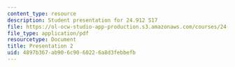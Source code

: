 ```yaml
---
content_type: resource
description: Student presentation for 24.912 S17
file: https://ol-ocw-studio-app-production.s3.amazonaws.com/courses/24-912-black-matters-introduction-to-black-studies-spring-2017/4897b367ab906c9060226a8d3febbefb_MIT24_912S17_presentation_2.pdf
file_type: application/pdf
resourcetype: Document
title: Presentation 2
uid: 4897b367-ab90-6c90-6022-6a8d3febbefb
---
```

